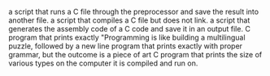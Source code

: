 a script that runs a C file through the preprocessor and save the result into another file.
a script that compiles a C file but does not link.
 a script that generates the assembly code of a C code and save it in an output file.
C program that prints exactly "Programming is like building a multilingual puzzle, followed by a new line
program that prints exactly with proper grammar, but the outcome is a piece of art
C program that prints the size of various types on the computer it is compiled and run on.
